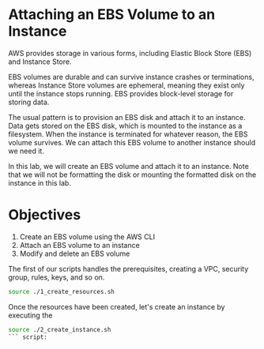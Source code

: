 # Attaching an EBS Volume to an Instance

AWS provides storage in various forms, including Elastic Block Store (EBS) and Instance Store.

EBS volumes are durable and can survive instance crashes or terminations, whereas Instance Store volumes are ephemeral, meaning they exist only until the instance stops running. EBS provides block-level storage for storing data.

The usual pattern is to provision an EBS disk and attach it to an instance. Data gets stored on the EBS disk, which is mounted to the instance as a filesystem. When the instance is terminated for whatever reason, the EBS volume survives. We can attach this EBS volume to another instance should we need it.

In this lab, we will create an EBS volume and attach it to an instance. Note that we will not be formatting the disk or mounting the formatted disk on the instance in this lab.

# Objectives

1. Create an EBS volume using the AWS CLI
2. Attach an EBS volume to an instance
3. Modify and delete an EBS volume

The first of our scripts handles the prerequisites, creating a VPC, security group, rules, keys, and so on.
```bash
source ./1_create_resources.sh
```
Once the resources have been created, let's create an instance by executing the 
```bash
source ./2_create_instance.sh 
``` script:
